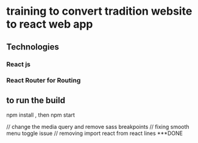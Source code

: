 # training to convert tradition website to react web app

## Technologies

### React js

### React Router for Routing

## to run the build

npm install , then npm start

// change the media query and remove sass breakpoints
// fixing smooth menu toggle issue
// removing import react from react lines \*\*\*DONE
